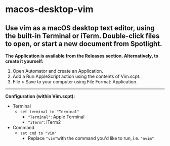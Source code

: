# macos-desktop-vim
Use vim as a macOS desktop text editor, using the built-in Terminal or iTerm. Double-click files to open, or start a new document from Spotlight.
---
**The Application is available from the Releases section. Alternatively, to create it yourself:**
1. Open Automator and create an Application.
2. Add a Run AppleScript action using the contents of Vim.scpt.
3. File > Save to your computer using File Format: Application.
---
**Configuration (within Vim.scpt):**
- Terminal
  - `set terminal to "Terminal"`
    - `"Terminal"`: Apple Terminal
    - `"iTerm"`: iTerm2
- Command
  - `set cmd to "vim"`
    - Replace `"vim"`with the command you'd like to run, i.e. `"nvim"`
